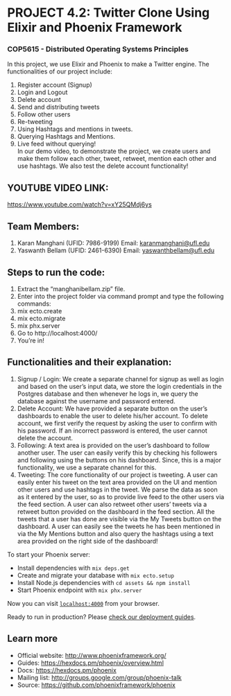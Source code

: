 
# PROJECT 4.2:  Twitter Clone Using Elixir and Phoenix Framework

### COP5615 - Distributed Operating Systems Principles

In this project, we use Elixir and Phoenix to make a Twitter engine. 
The functionalities of our project include:
1.	Register account (Signup)  
2.	Login and Logout  
3.	Delete account  
4.	Send and distributing tweets  
5.	Follow other users  
6.	Re-tweeting  
7.	Using Hashtags and mentions in tweets.   
8.	Querying Hashtags and Mentions.  
9.	Live feed without querying!  
In our demo video, to demonstrate the project, we create users and make them follow each other, tweet, retweet, mention each other and use hashtags. We also test the delete account functionality!  


## YOUTUBE VIDEO LINK: 
https://www.youtube.com/watch?v=xY25QMdj6ys


## Team Members:
1.	Karan Manghani (UFID: 7986-9199) Email: karanmanghani@ufl.edu 
2.	Yaswanth Bellam (UFID: 2461-6390) Email: yaswanthbellam@ufl.edu 


## Steps to run the code: 
1.	Extract the “manghanibellam.zip” file.
2.	Enter into the project folder via command prompt and type the following commands:
3.	mix ecto.create
4.	mix ecto.migrate
5.	mix phx.server
6.	Go to http://localhost:4000/
7.	You’re in!


## Functionalities and their explanation:
1.	Signup / Login: We create a separate channel for signup as well as login and based on the user’s input data, we store the login credentials in the Postgres database and then whenever he logs in, we query the database against the username and password entered. 
2.	Delete Account: We have provided a separate button on the user’s dashboards to enable the user to delete his/her account. To delete account, we first verify the request by asking the user to confirm with his password. If an incorrect password is entered, the user cannot delete the account. 
3.	Following: A text area is provided on the user’s dashboard to follow another user. The user can easily verify this by checking his followers and following using the buttons on his dashboard. Since, this is a major functionality, we use a separate channel for this.
4.	Tweeting: The core functionality of our project is tweeting. A user can easily enter his tweet on the text area provided on the UI and mention other users and use hashtags in the tweet. We parse the data as soon as it entered by the user, so as to provide live feed to the other users via the feed section. A user can also retweet other users’ tweets via a retweet button provided on the dashboard in the feed section. All the tweets that a user has done are visible via the My Tweets button on the dashboard. A user can easily see the tweets he has been mentioned in via the My Mentions button and also query the hashtags using a text area provided on the right side of the dashboard!  

To start your Phoenix server:

  * Install dependencies with `mix deps.get`
  * Create and migrate your database with `mix ecto.setup`
  * Install Node.js dependencies with `cd assets && npm install`
  * Start Phoenix endpoint with `mix phx.server`

Now you can visit [`localhost:4000`](http://localhost:4000) from your browser.

Ready to run in production? Please [check our deployment guides](https://hexdocs.pm/phoenix/deployment.html).

## Learn more

  * Official website: http://www.phoenixframework.org/
  * Guides: https://hexdocs.pm/phoenix/overview.html
  * Docs: https://hexdocs.pm/phoenix
  * Mailing list: http://groups.google.com/group/phoenix-talk
  * Source: https://github.com/phoenixframework/phoenix
